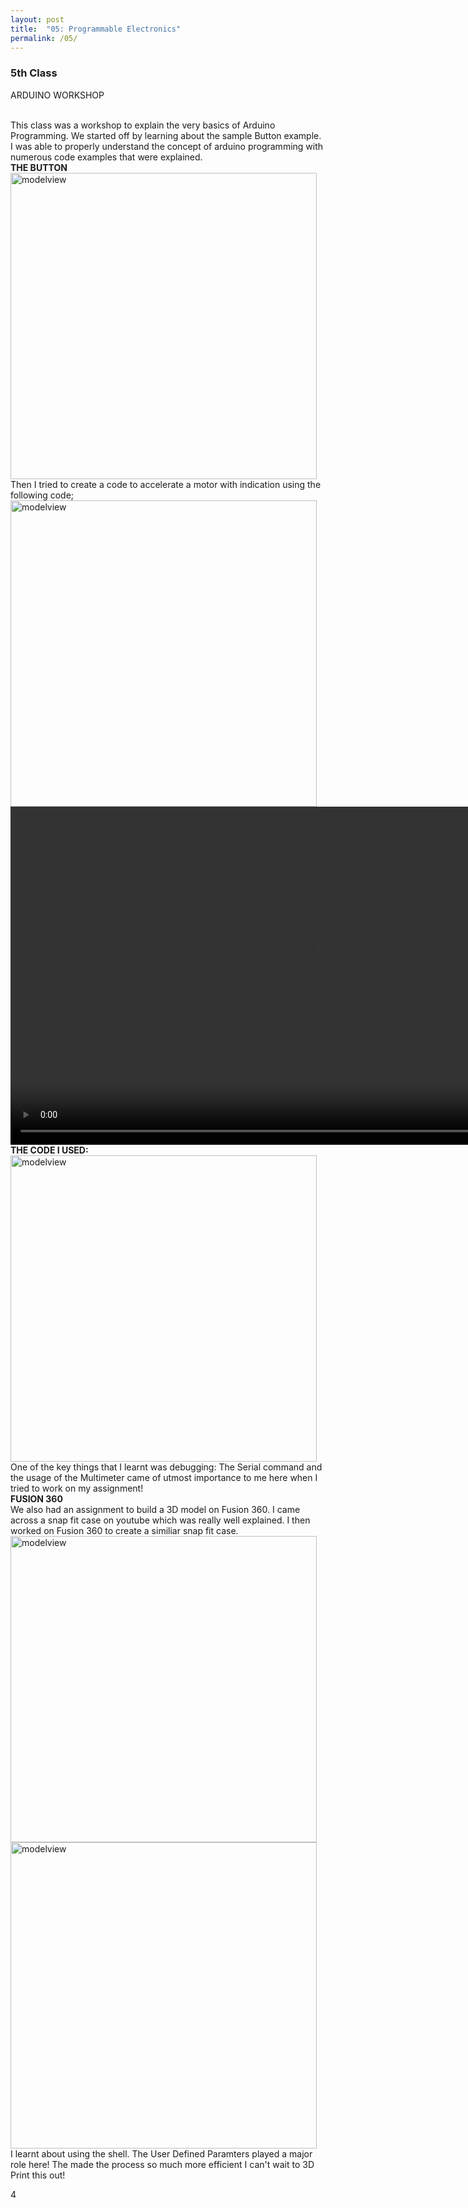 ```yaml
---
layout: post
title:  "05: Programmable Electronics"
permalink: /05/
---
```


### 5th Class

 ARDUINO WORKSHOP

<br>
This class was a workshop to explain the very basics of Arduino Programming. We started off by learning about the sample Button example.
I was able to properly understand the concept of arduino programming with numerous code examples that were explained.
<br>
<b>THE BUTTON</b> 
<br>
<img src="bla.png" alt="modelview" style="height: 490px; max-width: 167%">
<br>
Then I tried to create a code to accelerate a motor with indication using the following code;
<br>
<img src="blaa.png" alt="modelview" style="height: 490px; max-width: 167%">
<br>
<video width="955" height="541" controls>
	<source src="video.mp4" type="video/mp4">
</video>
<br>
<b>THE CODE I USED:</b> 
<br>
<img src="b.png" alt="modelview" style="height: 490px; max-width: 167%">
<br>
One of the key things that I learnt was debugging: The Serial command and the usage of the Multimeter came of utmost importance to me here when I tried to work on my assignment!
<br>
<b>FUSION 360 </b>
<br>
We also had an assignment to build a 3D model on Fusion 360. I came across a snap fit case on youtube which was really well explained.
I then worked on Fusion 360 to create a similiar snap fit case.
<br>
<img src="ad.png" alt="modelview" style="height: 490px; max-width: 167%">
<img src="ad2.png" alt="modelview" style="height: 490px; max-width: 167%">
<br>
I learnt about using the shell. The User Defined Paramters played a major role here! The made the process so much more efficient
I can't wait to 3D Print this out!








<!-- You can include comments that will not be translated to HTML -->

<!-- You can include links and images in the following format: -->




<!-- Or, you can also directly include HTML, for example to make a split image -->


<!-- You can also use HTML tags to include a video -->

<!-- Or to add a download link to any (reasonably small) file in your permalink directory -->

4
